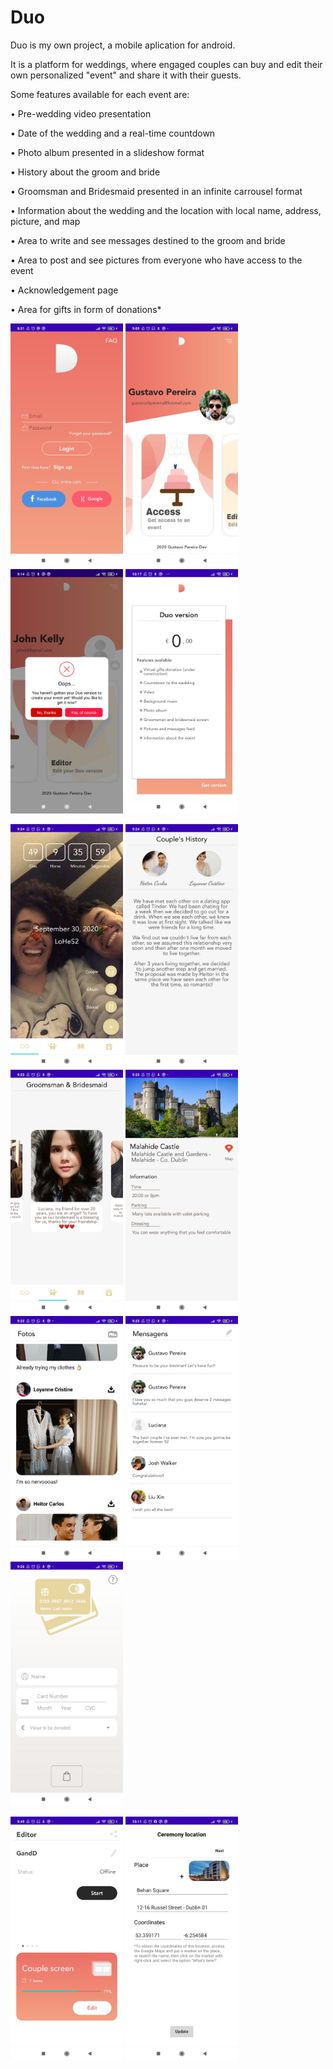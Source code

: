 # Duo

Duo is my own project, a mobile aplication for android.

It is a platform for weddings, where engaged couples can buy and edit their own personalized "event" and share it with their guests.

Some features available for each event are:

• Pre-wedding video presentation

•	Date of the wedding and a real-time countdown

•	Photo album presented in a slideshow format

•	History about the groom and bride

•	Groomsman and Bridesmaid presented in an infinite carrousel format

•	Information about the wedding and the location with local name, address, picture, and map

•	Area to write and see messages destined to the groom and bride

•	Area to post and see pictures from everyone who have access to the event

•	Acknowledgement page

•	Area for gifts in form of donations*

<p float="left"> 
  <img src=https://github.com/gustavodsp/Duo/blob/master/Screenshots/Home%20screen.jpg width=180px>
  <img src=https://github.com/gustavodsp/Duo/blob/master/Screenshots/Logged%20in.jpg width=180px>
  <img src=https://github.com/gustavodsp/Duo/blob/master/Screenshots/Error2.jpg width=180px>
  <img src=https://github.com/gustavodsp/Duo/blob/master/Screenshots/Buy%20Event.jpg width=180px>
</p>
<p float="left"> 
  <img src=https://github.com/gustavodsp/Duo/blob/master/Screenshots/Event%20Home.jpg width=180px>
  <img src=https://github.com/gustavodsp/Duo/blob/master/Screenshots/Event%20History.jpg width=180px>
  <img src=https://github.com/gustavodsp/Duo/blob/master/Screenshots/Event%20Carrousel.jpg width=180px>
  <img src=https://github.com/gustavodsp/Duo/blob/master/Screenshots/Event%20Ceremony.jpg width=180px>
  <img src=https://github.com/gustavodsp/Duo/blob/master/Screenshots/Event%20Feed.jpg width=180px>
  <img src=https://github.com/gustavodsp/Duo/blob/master/Screenshots/Event%20Messages.jpg width=180px>
  <img src=https://github.com/gustavodsp/Duo/blob/master/Screenshots/Event%20Donation.jpg width=180px>
</p>
<p float="left"> 
  <img src=https://github.com/gustavodsp/Duo/blob/master/Screenshots/Editor%20Home.jpg width=180px>
  <img src=https://github.com/gustavodsp/Duo/blob/master/Screenshots/Editor%20Ceremony.jpg width=180px>
</p>

